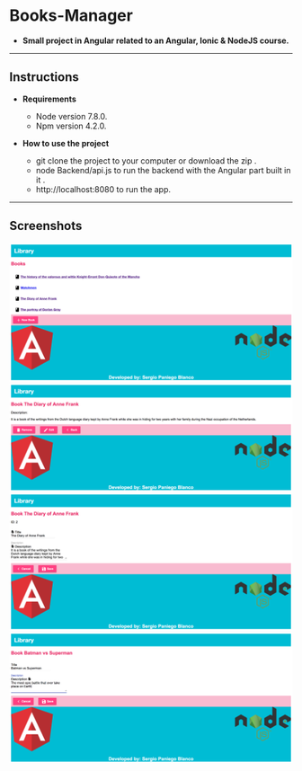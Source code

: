 # Books-Manager
* __Small project in Angular related to an Angular, Ionic &amp; NodeJS course.__  
---
## Instructions
* __Requirements__   
  * Node version 7.8.0.
  * Npm version 4.2.0.

* __How to use the project__   
  * git clone the project to your computer or download the zip .
  * node Backend/api.js to run the backend with the Angular part built in it  .
  * http://localhost:8080 to run the app.
---
## Screenshots
![App Screenshot](screenshots/Screenshot_1.png)
![App Screenshot](screenshots/Screenshot_2.png)
![App Screenshot](screenshots/Screenshot_3.png)
![App Screenshot](screenshots/Screenshot_4.png)

